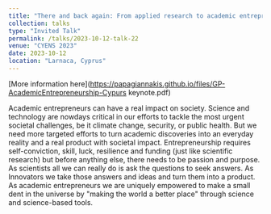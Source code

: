 ```yaml
---
title: "There and back again: From applied research to academic entrepreneurship"
collection: talks
type: "Invited Talk"
permalink: /talks/2023-10-12-talk-22
venue: "CYENS 2023"
date: 2023-10-12
location: "Larnaca, Cyprus"
---
```


[More information here](https://papagiannakis.github.io/files/GP-AcademicEntrepreneurship-Cypurs keynote.pdf)

Academic entrepreneurs can have a real impact on society. Science and technology are nowdays critical in our efforts to tackle the most urgent societal challenges, be it climate change, security, or public health. But we need more targeted efforts to turn academic discoveries into an everyday reality and a real product with societal impact.  Entrepreneurship requires self-conviction, skill, luck, resilience and funding (just like scientific research) but before anything else, there needs to be passion and purpose. As scientists all we can really do is ask the questions to seek answers. As Innovators we take those answers and ideas and turn them into a product. As academic entrepreneurs we are uniquely empowered to make a small dent in the universe by &quot;making the world a better place&quot; through science and science-based tools.
